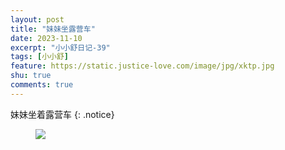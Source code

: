 ```yaml
---
layout: post
title: "妹妹坐露营车"
date: 2023-11-10
excerpt: "小小舒日记-39"
tags: [小小舒]
feature: https://static.justice-love.com/image/jpg/xktp.jpg
shu: true
comments: true
---
```

妹妹坐着露营车
{: .notice}
<figure>
    <img src="{{ site.staticUrl }}/xiaoxiaoshu/image/meimeizuoluyingche.jpg" />
</figure>
